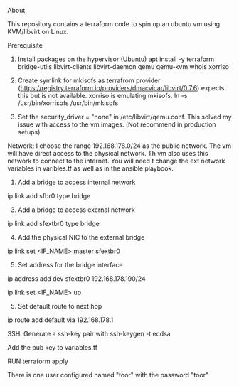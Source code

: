 About

This repository contains a terraform code to spin up an ubuntu vm using KVM/libvirt on Linux.

Prerequisite
1. Install packages on the hypervisor (Ubuntu) 
apt install -y terraform bridge-utils libvirt-clients libvirt-daemon qemu qemu-kvm whois xorriso

2. Create symlink for mkisofs as terrafrom provider (https://registry.terraform.io/providers/dmacvicar/libvirt/0.7.6) expects this but is not available. xorriso is emulating mkisofs.
ln -s /usr/bin/xorrisofs /usr/bin/mkisofs

3. Set the security_driver = "none" in /etc/libvirt/qemu.conf. This solved my issue with access to the vm images. (Not recommend in production setups)


Network:
I choose the range 192.168.178.0/24 as the public network. The vm will have direct access to the physical network. Th vm also uses this network to connect to the internet.
You will need t change the ext network variables in varibles.tf as well as in the ansible playbook.

1. Add a bridge to access internal network
   
ip link add sfbr0 type bridge

3. Add a bridge to access exernal network
   
ip link add sfextbr0 type bridge

4. Add the physical NIC to the external bridge
   
ip link set <IF_NAME> master sfextbr0

5. Set address for the bridge interface

ip address add dev sfextbr0 192.168.178.190/24

ip link set <IF_NAME> up

5. Set default route to next hop
   
ip route add default via 192.168.178.1

SSH:
Generate a ssh-key pair with ssh-keygen -t ecdsa

Add the pub key to variables.tf

RUN
terraform apply


There is one user configured named "toor" with the password "toor"





